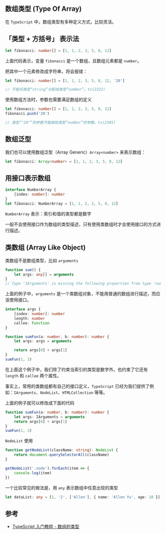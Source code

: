 ## 数组类型 (Type Of Array)

在 `TypeScript` 中，数组类型有多种定义方式，比较灵活。

## 「类型 + 方括号」 表示法

```typescript
let fibonacci: number[] = [1, 1, 2, 3, 5, 8, 12]
```

上面代码表示，变量 `fibonacci` 是一个数组，且数组元素都是 `number`。

把其中一个元素修改成字符串，将会报错：

```typescript
let fibonacci: number[] = [1, 1, 2, 3, 5, 8, 12, '20']

// 不能将类型“string”分配给类型“number”。ts(2322)
```

使用数组方法时，参数也需要满足数组的定义

```typescript
let fibonacci: number[] = [1, 1, 2, 3, 5, 8, 12]
fibonacci.push('20')

// 类型“"20"”的参数不能赋给类型“number”的参数。ts(2345)
```

## 数组泛型

我们也可以使用数组泛型（Array Generic）`Array<number>` 来表示数组：

```typescript
let fibonacci: Array<number> = [1, 1, 2, 3, 5, 8, 12]
```

## 用接口表示数组

```typescript
interface NumberArray {
    [index: number]: number
}
let fibonacci: NumberArray = [1, 1, 2, 3, 5, 8, 12]
```

`NumberArray` 表示：索引和值的类型都是数字

一般不会使用接口作为数组的类型描述，只有使用类数组时才会使用接口的方式进行描述。

## 类数组 (Array Like Object)

类数组不是数组类型，比如 `arguments`

```typescript
function sum() {
    let args: any[] = arguments
}
// Type 'IArguments' is missing the following properties from type 'number[]': pop, push, concat, join, and 24 more.ts(2740)
```

上面的例子中，`arguments` 是一个类数组对象，不能用普通的数组进行描述，而应该使用接口。

```typescript
interface args {
    [index: number]: number
    length: number
    callee: Function
}

function sumFun(a: number, b: number): number {
    let args: args = arguments

    return args[0] + args[1]
}
sumFun(1, 2)
```

在上面这个例子中，我们除了约束当索引的类型是数字外，也约束了它还有 `length` 和 `callee` 两个属性。

事实上，常用的类数组都有自己的接口定义，`TypeScript` 已经为我们提供了例如：`IArguments`、`NodeList`、`HTMLCollection` 等等。

上面的例子就可以修改成下面的代码

```typescript
function sumFun(a: number, b: number): number {
    let args: IArguments = arguments
    return args[0] + args[1]
}
sumFun(1, 2)
```

`NodeList` 使用

```typescript
function getNodeList(className: string): NodeList {
    return document.querySelectorAll(className)
}

getNodeList('.node').forEach(item => {
    console.log(item)
})
```

一个比较常见的做法是，用 `any` 表示数组中任意出现的类型

```typescript
let dataList: any = [1, '2', ['Allen'], { name: 'Allen Yu', age: 18 }]
```

## 参考

-   [TypeScript 入门教程 - 数组的类型](https://ts.xcatliu.com/basics/type-of-array)
